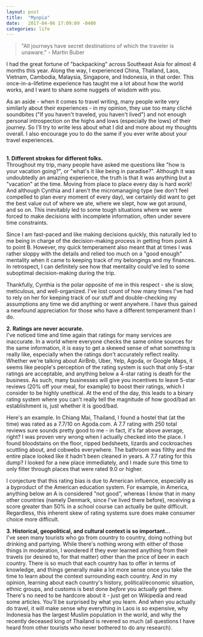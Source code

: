 ```yaml
---
layout: post
title:  "Myopia"
date:   2017-04-06 17:09:09 -0400
categories: life
---
```


>"All journeys have secret destinations of which the traveler is unaware." - Martin Buber

I had the great fortune of "backpacking" across Southeast Asia for almost 4 months this year. Along the way, I experienced China, Thailand, Laos, Vietnam, Cambodia, Malaysia, Singapore, and Indonesia, in that order. This once-in-a-lifetime experience has taught me a lot about how the world works, and I want to share some nuggets of wisdom with you. 

As an aside - when it comes to travel writing, many people write very similarly about their experiences - in my opinion, they use too many cliché soundbites ("If you haven't traveled, you haven't lived") and not enough personal introspection on the highs and lows (especially the lows) of their journey. So I'll try to write less about what I did and more about my thoughts overall. I also encourage you to do the same if you ever write about your travel experiences.

<br>
<b>1. Different strokes for different folks.</b><br>
Throughout my trip, many people have asked me questions like "how is your vacation going?", or "what's it like being in paradise?". Although it was undoubtedly an amazing experience, the truth is that it was anything but a "vacation" at the time. Moving from place to place every day is hard work! And although Cynthia and I aren't the micromanaging type (we don't feel compelled to plan every moment of every day), we certainly did want to get the best value out of where we ate, where we slept, how we got around, and so on. This inevitably led to some tough situations where we were forced to make decisions with incomplete information, often under severe time constraints. 

Since I am fast-paced and like making decisions quickly, this naturally led to me being in charge of the decision-making process in getting from point A to point B. However, my quick temperament also meant that at times I was rather sloppy with the details and relied too much on a "good enough" mentality when it came to keeping track of my belongings and my finances. In retrospect, I can definitely see how that mentality could've led to some suboptimal decision-making during the trip.

Thankfully, Cynthia is the polar opposite of me in this respect - she is slow, meticulous, and well-organized. I've lost count of how many times I've had to rely on her for keeping track of our stuff and double-checking my assumptions any time we did anything or went anywhere. I have thus gained a newfound appreciation for those who have a different temperament than I do. 


<b>2. Ratings are never accurate.</b><br>
I've noticed time and time again that ratings for many services are inaccurate. In a world where everyone checks the same online sources for the same information, it is easy to get a skewed sense of what something is really like, especially when the ratings don't accurately reflect reality. Whether we're talking about AirBnb, Uber, Yelp, Agoda, or Google Maps, it seems like people's perception of the rating system is such that only 5-star ratings are acceptable, and anything below a 4-star rating is death for the business. As such, many businesses will give you incentives to leave 5-star reviews (20% off your meal, for example) to boost their ratings, which I consider to be highly unethical. At the end of the day, this leads to a binary rating system where you can't really tell the magnitude of how good/bad an establishment is, just whether it is good/bad. 

Here's an example. In Chiang Mai, Thailand, I found a hostel that (at the time) was rated as a 7.7/10 on Agoda.com. A 7.7 rating with 250 total reviews sure sounds pretty good to me - in fact, it's far above average, right? I was proven very wrong when I actually checked into the place. I found bloodstains on the floor, ripped bedsheets, lizards and cockroaches scuttling about, and cobwebs everywhere. The bathroom was filthy and the entire place looked like it hadn't been cleaned in years. A 7.7 rating for this dump? I looked for a new place immediately, and I made sure this time to only filter through places that were rated 9.0 or higher. 

I conjecture that this rating bias is due to American influence, especially as a byproduct of the American education system. For example, in America, anything below an A is considered "not good", whereas I know that in many other countries (namely Denmark, since I've lived there before), receiving a score greater than 50% in a school course can actually be quite difficult. Regardless, this inherent skew of rating systems sure does make consumer choice more difficult. 


<b>3. Historical, geopolitical, and cultural context is so important...</b><br>
I've seen many tourists who go from country to country, doing nothing but drinking and partying. While there's nothing wrong with either of those things in moderation, I wondered if they ever learned anything from their travels (or desired to, for that matter) other than the price of beer in each country. There is so much that each country has to offer in terms of knowledge, and things generally make a lot more sense once you take the time to learn about the context surrounding each country. And in my opinion, learning about each country's history, political/economic situation, ethnic groups, and customs is best done <i>before</i> you actually get there. There's no need to be hardcore about it - just get on Wikipedia and read some articles. You'll be surprised by what you learn. And when you actually do travel, it will make sense why everything in Laos is so expensive, why Indonesia has the largest Muslim population in the world, and why the recently deceased king of Thailand is revered so much (all questions I have heard from other tourists who never bothered to do any research).

